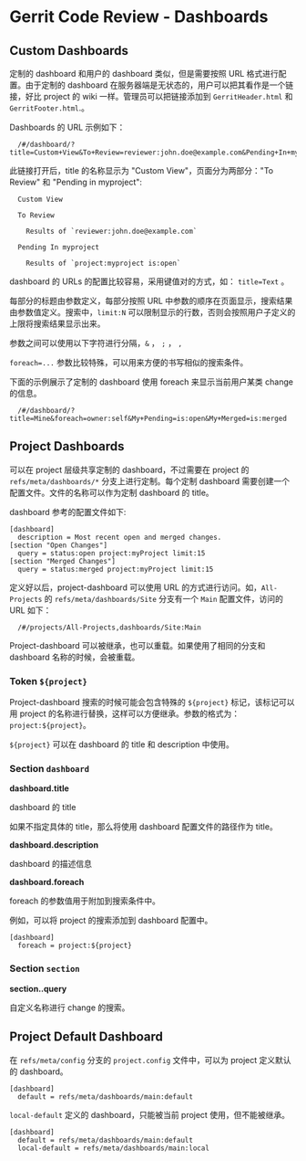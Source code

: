 # Gerrit Code Review - Dashboards

## Custom Dashboards

定制的 dashboard 和用户的 dashboard 类似，但是需要按照 URL 格式进行配置。由于定制的 dashboard 在服务器端是无状态的，用户可以把其看作是一个链接，好比 project 的 wiki 一样。管理员可以把链接添加到 `GerritHeader.html` 和 `GerritFooter.html`.。

Dashboards 的 URL 示例如下：
```
  /#/dashboard/?title=Custom+View&To+Review=reviewer:john.doe@example.com&Pending+In+myproject=project:myproject+is:open
```
此链接打开后，title 的名称显示为 "Custom View"，页面分为两部分："To Review" 和 "Pending in myproject":
```
  Custom View

  To Review

    Results of `reviewer:john.doe@example.com`

  Pending In myproject

    Results of `project:myproject is:open`
```

dashboard 的 URLs 的配置比较容易，采用键值对的方式，如： `title=Text` 。

每部分的标题由参数定义，每部分按照 URL 中参数的顺序在页面显示，搜索结果由参数值定义。搜索中，`limit:N` 可以限制显示的行数，否则会按照用户子定义的上限将搜索结果显示出来。

参数之间可以使用以下字符进行分隔，`&` ， `;` ， `,`

`foreach=...` 参数比较特殊，可以用来方便的书写相似的搜索条件。

下面的示例展示了定制的 dashboard 使用 foreach 来显示当前用户某类 change 的信息。

```
  /#/dashboard/?title=Mine&foreach=owner:self&My+Pending=is:open&My+Merged=is:merged
```

## Project Dashboards

可以在 project 层级共享定制的 dashboard，不过需要在 project 的 `refs/meta/dashboards/*` 分支上进行定制。每个定制 dashboard 需要创建一个配置文件。文件的名称可以作为定制 dashboard 的 title。

dashboard 参考的配置文件如下:

```
[dashboard]
  description = Most recent open and merged changes.
[section "Open Changes"]
  query = status:open project:myProject limit:15
[section "Merged Changes"]
  query = status:merged project:myProject limit:15
```

定义好以后，project-dashboard 可以使用 URL 的方式进行访问。如，`All-Projects` 的 `refs/meta/dashboards/Site` 分支有一个 `Main` 配置文件，访问的 URL 如下：

```
  /#/projects/All-Projects,dashboards/Site:Main
```

Project-dashboard 可以被继承，也可以重载。如果使用了相同的分支和 dashboard 名称的时候，会被重载。

### Token `${project}`

Project-dashboard 搜索的时候可能会包含特殊的 `${project}` 标记，该标记可以用 project 的名称进行替换，这样可以方便继承。参数的格式为：`project:${project}`。

`${project}` 可以在 dashboard 的 title 和 description 中使用。

### Section `dashboard`

**dashboard.title**

dashboard 的 title

如果不指定具体的 title，那么将使用 dashboard 配置文件的路径作为 title。

**dashboard.description**

dashboard 的描述信息

**dashboard.foreach**

foreach 的参数值用于附加到搜索条件中。

例如，可以将 project 的搜索添加到 dashboard 配置中。

```
[dashboard]
  foreach = project:${project}
```

### Section `section`

**section.<name>.query**

自定义名称进行 change 的搜索。

## Project Default Dashboard

在 `refs/meta/config` 分支的 `project.config` 文件中，可以为 project 定义默认的 dashboard。

```
[dashboard]
  default = refs/meta/dashboards/main:default
```

`local-default` 定义的 dashboard，只能被当前 project 使用，但不能被继承。


```
[dashboard]
  default = refs/meta/dashboards/main:default
  local-default = refs/meta/dashboards/main:local
```

